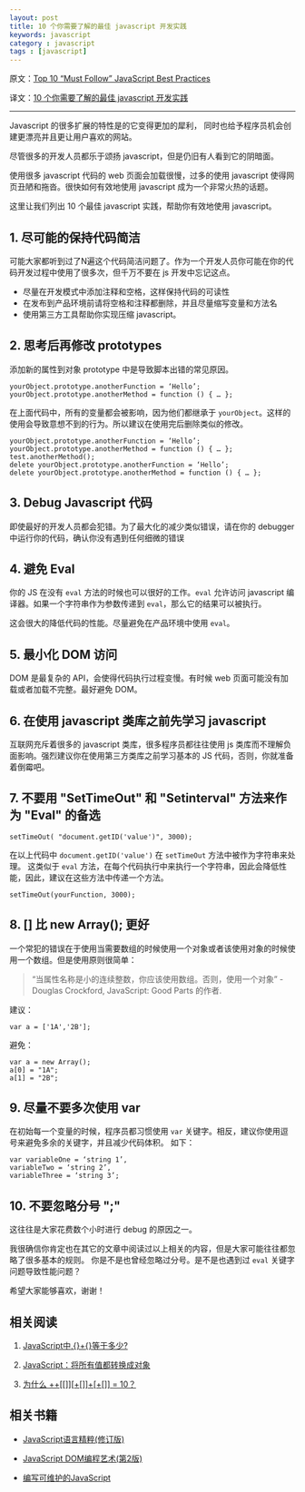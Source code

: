 ```yaml
---
layout: post
title: 10 个你需要了解的最佳 javascript 开发实践
keywords: javascript
category : javascript
tags : [javascript]
---
```


原文：[Top 10 “Must Follow” JavaScript Best Practices][1]

译文：[10 个你需要了解的最佳 javascript 开发实践][2]

----------------------------------------------------

Javascript 的很多扩展的特性是的它变得更加的犀利， 同时也给予程序员机会创建更漂亮并且更让用户喜欢的网站。

尽管很多的开发人员都乐于颂扬 javascript，但是仍旧有人看到它的阴暗面。

使用很多 javascript 代码的 web 页面会加载很慢，过多的使用 javascript 使得网页丑陋和拖沓。很快如何有效地使用 javascript 成为一个非常火热的话题。

这里让我们列出 10 个最佳 javascript 实践，帮助你有效地使用 javascript。

## 1. 尽可能的保持代码简洁 

可能大家都听到过了N遍这个代码简洁问题了。作为一个开发人员你可能在你的代码开发过程中使用了很多次，但千万不要在 js 开发中忘记这点。

- 尽量在开发模式中添加注释和空格，这样保持代码的可读性
- 在发布到产品环境前请将空格和注释都删除，并且尽量缩写变量和方法名
- 使用第三方工具帮助你实现压缩 javascript。

## 2. 思考后再修改 prototypes

添加新的属性到对象 prototype 中是导致脚本出错的常见原因。

	yourObject.prototype.anotherFunction = ‘Hello’;
	yourObject.prototype.anotherMethod = function () { … };

在上面代码中，所有的变量都会被影响，因为他们都继承于 `yourObject`。这样的使用会导致意想不到的行为。所以建议在使用完后删除类似的修改。

	yourObject.prototype.anotherFunction = ‘Hello’;
	yourObject.prototype.anotherMethod = function () { … };
	test.anotherMethod();
	delete yourObject.prototype.anotherFunction = ‘Hello’;
	delete yourObject.prototype.anotherMethod = function () { … };

## 3. Debug Javascript 代码 

即使最好的开发人员都会犯错。为了最大化的减少类似错误，请在你的 debugger 中运行你的代码，确认你没有遇到任何细微的错误

## 4. 避免 Eval 

你的 JS 在没有 `eval` 方法的时候也可以很好的工作。`eval` 允许访问 javascript 编译器。如果一个字符串作为参数传递到 `eval`，那么它的结果可以被执行。

这会很大的降低代码的性能。尽量避免在产品环境中使用 `eval`。

## 5. 最小化 DOM 访问
 
DOM 是最复杂的 API，会使得代码执行过程变慢。有时候 web 页面可能没有加载或者加载不完整。最好避免 DOM。

## 6. 在使用 javascript 类库之前先学习 javascript 

互联网充斥着很多的 javascript 类库，很多程序员都往往使用 js 类库而不理解负面影响。强烈建议你在使用第三方类库之前学习基本的 JS 代码，否则，你就准备着倒霉吧。

## 7. 不要用 "SetTimeOut" 和 "Setinterval" 方法来作为 "Eval" 的备选

	setTimeOut( "document.getID('value')", 3000);

在以上代码中 `document.getID('value')` 在 `setTimeOut` 方法中被作为字符串来处理。
这类似于 `eval` 方法，在每个代码执行中来执行一个字符串，因此会降低性能，因此，建议在这些方法中传递一个方法。

	setTimeOut(yourFunction, 3000);

## 8. [] 比 new Array(); 更好

一个常犯的错误在于使用当需要数组的时候使用一个对象或者该使用对象的时候使用一个数组。但是使用原则很简单：

> “当属性名称是小的连续整数，你应该使用数组。否则，使用一个对象” - Douglas Crockford, JavaScript: Good Parts 的作者.

建议：

	var a = ['1A','2B'];

避免：

	var a = new Array();
	a[0] = "1A";
	a[1] = "2B";

## 9. 尽量不要多次使用 var

在初始每一个变量的时候，程序员都习惯使用 `var` 关键字。相反，建议你使用逗号来避免多余的关键字，并且减少代码体积。 如下：

	var variableOne = ‘string 1’, 
	variableTwo = ‘string 2’, 
	variableThree = ‘string 3’;

## 10. 不要忽略分号 ";"

这往往是大家花费数个小时进行 debug 的原因之一。

我很确信你肯定也在其它的文章中阅读过以上相关的内容，但是大家可能往往都忽略了很多基本的规则。
你是不是也曾经忽略过分号。是不是也遇到过 `eval` 关键字问题导致性能问题？

希望大家能够喜欢，谢谢！

## 相关阅读

1. [JavaScript中,{}+{}等于多少?](http://justjavac.com/javascript/2012/12/20/object-plus-object.html)

2. [JavaScript：将所有值都转换成对象](http://justjavac.com/javascript/2012/12/21/converting-any-value-to-an-object.html)

3. [为什么 ++[[]][+[]]+[+[]] = 10？](http://justjavac.com/javascript/2012/05/24/can-you-explain-why-10.html)

## 相关书籍

- <a href="http://www.amazon.cn/gp/product/B0097CON2S/ref=as_li_ss_tl?ie=UTF8&camp=536&creative=3132&creativeASIN=B0097CON2S&linkCode=as2&tag=favbook-23">JavaScript语言精粹(修订版)</a><img src="http://ir-cn.amazon-adsystem.com/e/ir?t=favbook-23&l=as2&o=28&a=B0097CON2S" width="1" height="1" border="0" alt="" style="border:none !important; margin:0px !important;" />

- <a href="http://www.amazon.cn/gp/product/B004VJM5KE/ref=as_li_ss_tl?ie=UTF8&camp=536&creative=3132&creativeASIN=B004VJM5KE&linkCode=as2&tag=favbook-23">JavaScript DOM编程艺术(第2版)</a><img src="http://ir-cn.amazon-adsystem.com/e/ir?t=favbook-23&l=as2&o=28&a=B004VJM5KE" width="1" height="1" border="0" alt="" style="border:none !important; margin:0px !important;" />

- <a href="http://www.amazon.cn/gp/product/B00BQ7RMW0/ref=as_li_ss_tl?ie=UTF8&camp=536&creative=3132&creativeASIN=B00BQ7RMW0&linkCode=as2&tag=favbook-23">编写可维护的JavaScript</a><img src="http://ir-cn.amazon-adsystem.com/e/ir?t=favbook-23&l=as2&o=28&a=B00BQ7RMW0" width="1" height="1" border="0" alt="" style="border:none !important; margin:0px !important;" />


  [1]: http://www.developerdrive.com/2011/08/top-10-must-follow-javascript-best-practices-2/
  [2]: http://www.gbin1.com/technology/javascript/20120108top10mustfollowjavascriptbestpractices/index.html